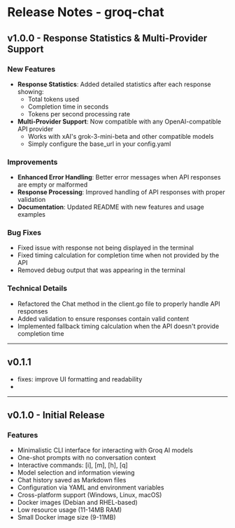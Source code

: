 # Release Notes - groq-chat

## v1.0.0 - Response Statistics & Multi-Provider Support

### New Features
- **Response Statistics**: Added detailed statistics after each response showing:
  - Total tokens used
  - Completion time in seconds
  - Tokens per second processing rate
- **Multi-Provider Support**: Now compatible with any OpenAI-compatible API provider
  - Works with xAI's grok-3-mini-beta and other compatible models
  - Simply configure the base_url in your config.yaml

### Improvements
- **Enhanced Error Handling**: Better error messages when API responses are empty or malformed
- **Response Processing**: Improved handling of API responses with proper validation
- **Documentation**: Updated README with new features and usage examples

### Bug Fixes
- Fixed issue with response not being displayed in the terminal
- Fixed timing calculation for completion time when not provided by the API
- Removed debug output that was appearing in the terminal

### Technical Details
- Refactored the Chat method in the client.go file to properly handle API responses
- Added validation to ensure responses contain valid content
- Implemented fallback timing calculation when the API doesn't provide completion time

---

## v0.1.1
- fixes: improve UI formatting and readability
- 
---

## v0.1.0 - Initial Release

### Features
- Minimalistic CLI interface for interacting with Groq AI models
- One-shot prompts with no conversation context
- Interactive commands: [i], [m], [h], [q]
- Model selection and information viewing
- Chat history saved as Markdown files
- Configuration via YAML and environment variables
- Cross-platform support (Windows, Linux, macOS)
- Docker images (Debian and RHEL-based)
- Low resource usage (11-14MB RAM)
- Small Docker image size (9-11MB)
